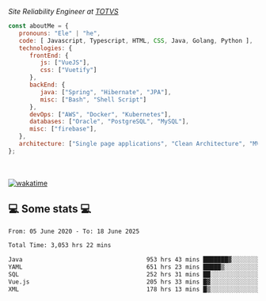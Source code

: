 <p><em>Site Reliability Engineer at <a href="https://www.totvs.com/">TOTVS</a></br>
</em></p>


```javascript
const aboutMe = {
   pronouns: "Ele" | "he",
   code: [ Javascript, Typescript, HTML, CSS, Java, Golang, Python ],
   technologies: {
      frontEnd: {
         js: ["VueJS"],
         css: ["Vuetify"]
      },
      backEnd: {
         java: ["Spring", "Hibernate", "JPA"],
         misc: ["Bash", "Shell Script"]
      },
      devOps: ["AWS", "Docker", "Kubernetes"],
      databases: ["Oracle", "PostgreSQL", "MySQL"],
      misc: ["firebase"],
   },
   architecture: ["Single page applications", "Clean Architecture", "MVC", "Microservices"],
};
```
</br></br>
[![wakatime](https://wakatime.com/badge/user/a3a8ed06-d304-4d6b-bc86-4adc418cdea7.svg)](https://wakatime.com/@a3a8ed06-d304-4d6b-bc86-4adc418cdea7)
<h2>💻 Some stats 💻</h2>

<!--START_SECTION:waka-->

```txt
From: 05 June 2020 - To: 18 June 2025

Total Time: 3,053 hrs 22 mins

Java                                   953 hrs 43 mins ███████▓░░░░░░░░░░░░░░░░░   31.24 %
YAML                                   651 hrs 23 mins █████▒░░░░░░░░░░░░░░░░░░░   21.33 %
SQL                                    252 hrs 31 mins ██░░░░░░░░░░░░░░░░░░░░░░░   08.27 %
Vue.js                                 205 hrs 33 mins █▓░░░░░░░░░░░░░░░░░░░░░░░   06.73 %
XML                                    178 hrs 13 mins █▒░░░░░░░░░░░░░░░░░░░░░░░   05.84 %
```

<!--END_SECTION:waka-->
